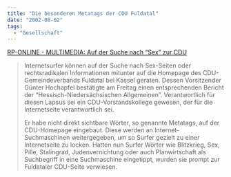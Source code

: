 ```yaml
---
title: "Die besonderen Metatags der CDU Fuldatal"
date: "2002-08-02"
tags:
  - "Gesellschaft"
---
```


[RP-ONLINE - MULTIMEDIA: Auf der Suche nach “Sex” zur CDU](https://web.archive.org/web/20040921102251/http://www.rp-online.de/news/multimedia/online/2002-0802/cdu_seite.html)

> Internetsurfer können auf der Suche nach Sex-Seiten oder rechtsradikalen Informationen mitunter auf die Homepage des CDU-Gemeindeverbands Fuldatal bei Kassel geraten. Dessen Vorsitzender Günter Hochapfel bestätigte am Freitag einen entsprechenden Bericht der “Hessisch-Niedersächsischen Allgemeinen”. Verantwortlich für diesen Lapsus sei ein CDU-Vorstandskollege gewesen, der für die Internetseite verantwortlich sei.
>
> Er habe nicht direkt sichtbare Wörter, so genannte Metatags, auf der CDU-Homepage eingebaut. Diese werden an Internet-Suchmaschinen weitergegeben, um so Surfer gezielt zu einer Internetseite zu locken. Hatten nun Surfer Wörter wie Blitzkrieg, Sex, Pille, Stalingrad, Judenvernichtung oder auch Planwirtschaft als Suchbegriff in eine Suchmaschine eingetippt, wurden sie prompt zur Fuldataler CDU-Seite verwiesen.
